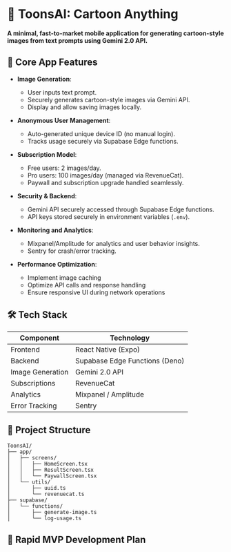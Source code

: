 # 🚀 ToonsAI: Cartoon Anything

**A minimal, fast-to-market mobile application for generating cartoon-style images from text prompts using Gemini 2.0 API.**

## 📱 Core App Features

- **Image Generation**:

  - User inputs text prompt.
  - Securely generates cartoon-style images via Gemini API.
  - Display and allow saving images locally.

- **Anonymous User Management**:

  - Auto-generated unique device ID (no manual login).
  - Tracks usage securely via Supabase Edge functions.

- **Subscription Model**:

  - Free users: 2 images/day.
  - Pro users: 100 images/day (managed via RevenueCat).
  - Paywall and subscription upgrade handled seamlessly.

- **Security & Backend**:

  - Gemini API securely accessed through Supabase Edge functions.
  - API keys stored securely in environment variables (`.env`).

- **Monitoring and Analytics**:

  - Mixpanel/Amplitude for analytics and user behavior insights.
  - Sentry for crash/error tracking.

- **Performance Optimization**:
  - Implement image caching
  - Optimize API calls and response handling
  - Ensure responsive UI during network operations

## 🛠 Tech Stack

| Component        | Technology                     |
| ---------------- | ------------------------------ |
| Frontend         | React Native (Expo)            |
| Backend          | Supabase Edge Functions (Deno) |
| Image Generation | Gemini 2.0 API                 |
| Subscriptions    | RevenueCat                     |
| Analytics        | Mixpanel / Amplitude           |
| Error Tracking   | Sentry                         |

## 📂 Project Structure

```
ToonsAI/
├── app/
│   ├── screens/
│   │   ├── HomeScreen.tsx
│   │   ├── ResultScreen.tsx
│   │   └── PaywallScreen.tsx
│   └── utils/
│       ├── uuid.ts
│       └── revenuecat.ts
├── supabase/
│   └── functions/
│       ├── generate-image.ts
│       └── log-usage.ts
```

## 📆 Rapid MVP Development Plan
